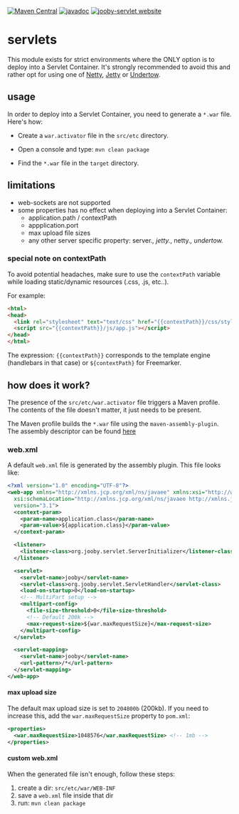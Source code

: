 [![Maven Central](https://maven-badges.herokuapp.com/maven-central/org.jooby/jooby-servlet/badge.svg)](https://maven-badges.herokuapp.com/maven-central/org.jooby/jooby-servlet)
[![javadoc](https://javadoc.io/badge/org.jooby/jooby-servlet.svg)](https://javadoc.io/doc/org.jooby/jooby-servlet/1.5.0)
[![jooby-servlet website](https://img.shields.io/badge/jooby-servlet-brightgreen.svg)](http://jooby.org/doc/servlet)
# servlets

This module exists for strict environments where the ONLY option is to deploy into a Servlet Container.
It's strongly recommended to avoid this and rather opt for using one of [Netty](http://netty.io), [Jetty](http://www.eclipse.org/jetty/) or [Undertow](http://undertow.io).

## usage

In order to deploy into a Servlet Container, you need to generate a ```*.war``` file. Here's how:

* Create a ```war.activator``` file in the ```src/etc``` directory.

* Open a console and type: ```mvn clean package```

* Find the ```*.war``` file in the ```target``` directory.

## limitations

* web-sockets are not supported
* some properties has no effect when deploying into a Servlet Container:
  - application.path / contextPath
  - appplication.port
  - max upload file sizes
  - any other server specific property: server.*, jetty.*, netty.*, undertow.*


### special note on contextPath

To avoid potential headaches, make sure to use the ```contextPath``` variable while loading static/dynamic
resources (.css, .js, etc..).

For example:

```html
<html>
<head>
  <link rel="stylesheet" text="text/css" href="{{contextPath}}/css/styles.css">
  <script src="{{contextPath}}/js/app.js"></script>
</head>
</html>
```

The expression: ```{{contextPath}}``` corresponds to the template engine (handlebars in that case) or ```${contextPath}``` for Freemarker.

## how does it work?

The presence of the ```src/etc/war.activator``` file triggers a Maven profile. The contents of the file doesn't matter, it just needs to be present.

The Maven profile builds the ```*.war``` file using the ```maven-assembly-plugin```. The assembly descriptor can be found
[here](https://github.com/jooby-project/jooby/blob/master/jooby-dist/src/main/resources/assemblies/jooby.war.xml)

### web.xml

A default ```web.xml``` file is generated by the assembly plugin. This file looks like:

```xml
<?xml version="1.0" encoding="UTF-8"?>
<web-app xmlns="http://xmlns.jcp.org/xml/ns/javaee" xmlns:xsi="http://www.w3.org/2001/XMLSchema-instance"
  xsi:schemaLocation="http://xmlns.jcp.org/xml/ns/javaee http://xmlns.jcp.org/xml/ns/javaee/web-app_3_1.xsd"
  version="3.1">
  <context-param>
    <param-name>application.class</param-name>
    <param-value>${application.class}</param-value>
  </context-param>

  <listener>
    <listener-class>org.jooby.servlet.ServerInitializer</listener-class>
  </listener>

  <servlet>
    <servlet-name>jooby</servlet-name>
    <servlet-class>org.jooby.servlet.ServletHandler</servlet-class>
    <load-on-startup>0</load-on-startup>
    <!-- MultiPart setup -->
    <multipart-config>
      <file-size-threshold>0</file-size-threshold>
      <!-- Default 200k -->
      <max-request-size>${war.maxRequestSize}</max-request-size>
    </multipart-config>
  </servlet>

  <servlet-mapping>
    <servlet-name>jooby</servlet-name>
    <url-pattern>/*</url-pattern>
  </servlet-mapping>
</web-app>
```

#### max upload size

The default max upload size is set to ```204800b``` (200kb). If you need to increase this, add
the ```war.maxRequestSize``` property to ```pom.xml```:

```xml
<properties>
  <war.maxRequestSize>1048576</war.maxRequestSize> <!-- 1mb -->
</properties>
```

#### custom web.xml

When the generated file isn't enough, follow these steps:

1. create a dir: ```src/etc/war/WEB-INF```
2. save a ```web.xml``` file inside that dir
3. run: ```mvn clean package```
